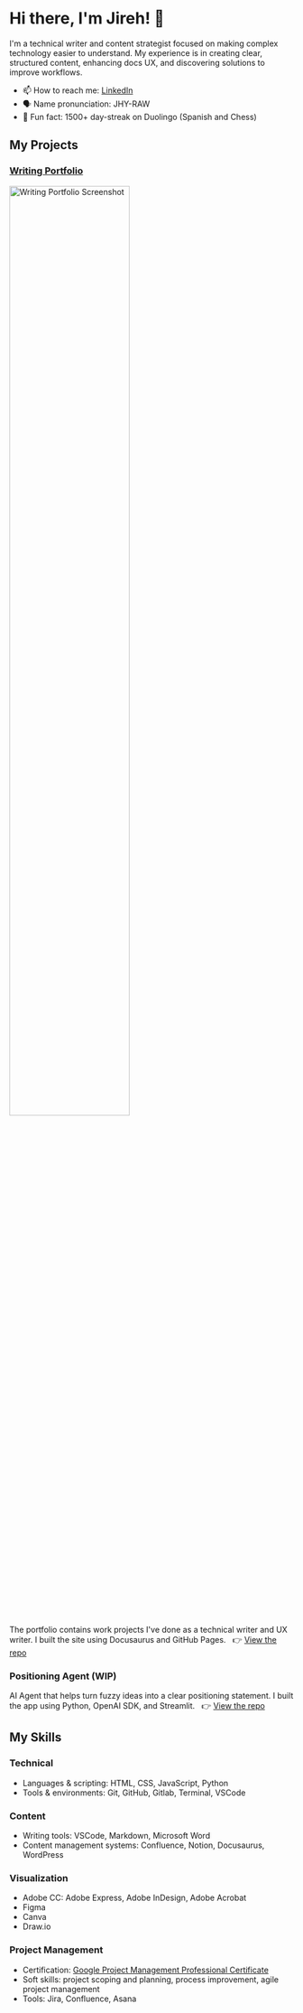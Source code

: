 # Hi there, I'm Jireh! 👋

I'm a technical writer and content strategist focused on making complex technology easier to understand. My experience is in creating clear, structured content, enhancing docs UX, and discovering solutions to improve workflows.

- 📫 How to reach me: [LinkedIn](https://www.linkedin.com/in/jirehkang/)
- 🗣️ Name pronunciation: JHY-RAW
- 🦉 Fun fact: 1500+ day-streak on Duolingo (Spanish and Chess) 

## My Projects 

### [Writing Portfolio](https://jirehkang.github.io/portfolio/)

<img src="portfolio-screenshot.png" alt="Writing Portfolio Screenshot" width="65%">

The portfolio contains work projects I've done as a technical writer and UX writer. I built the site using Docusaurus and GitHub Pages. &nbsp; 👉 [View the repo](https://github.com/jirehkang/portfolio)

### Positioning Agent (WIP)

AI Agent that helps turn fuzzy ideas into a clear positioning statement. I built the app using Python, OpenAI SDK, and Streamlit. &nbsp; 👉 [View the repo](https://github.com/jirehkang/positioning-agent)

## My Skills

### Technical 

- Languages & scripting: HTML, CSS, JavaScript, Python
- Tools & environments: Git, GitHub, Gitlab, Terminal, VSCode

### Content

- Writing tools: VSCode, Markdown, Microsoft Word
- Content management systems: Confluence, Notion, Docusaurus, WordPress

### Visualization 

- Adobe CC: Adobe Express, Adobe InDesign, Adobe Acrobat
- Figma
- Canva
- Draw.io

### Project Management

- Certification: [Google Project Management Professional Certificate](https://www.credly.com/badges/6a9d576c-43dd-4573-a667-4fd4b3bb01d9/linked_in_profile)
- Soft skills: project scoping and planning, process improvement, agile project management
- Tools: Jira, Confluence, Asana
